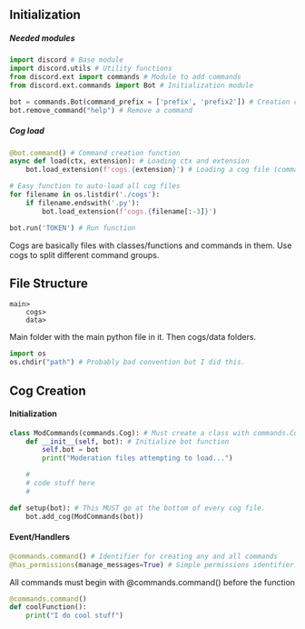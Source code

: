 ## Initialization

##### Needed modules
```python
import discord # Base module
import discord.utils # Utility functions
from discord.ext import commands # Module to add commands
from discord.ext.commands import Bot # Initialization module
```

```python
bot = commands.Bot(command_prefix = ['prefix', 'prefix2']) # Creation command
bot.remove_command("help") # Remove a command
```

##### Cog load
```python
@bot.command() # Command creation function
async def load(ctx, extension): # Loading ctx and extension
    bot.load_extension(f'cogs.{extension}') # Loading a cog file (commands)

# Easy function to auto-load all cog files
for filename in os.listdir('./cogs'):
    if filename.endswith('.py'):
        bot.load_extension(f'cogs.{filename[:-3]}')

bot.run('TOKEN') # Run function
```
Cogs are basically files with classes/functions and commands in them. Use cogs to split different command groups.


## File Structure

```
main>
    cogs>
    data>
```
Main folder with the main python file in it. Then cogs/data folders.

```python
import os
os.chdir("path") # Probably bad convention but I did this.
```


## Cog Creation

#### Initialization

```python
class ModCommands(commands.Cog): # Must create a class with commands.Cog
    def __init__(self, bot): # Initialize bot function
        self.bot = bot
        print("Moderation files attempting to load...")

    #
    # code stuff here
    #

def setup(bot): # This MUST go at the bottom of every cog file.
    bot.add_cog(ModCommands(bot))
```

#### Event/Handlers

```python
@commands.command() # Identifier for creating any and all commands
@has_permissions(manage_messages=True) # Simple permissions identifier
```
All commands must begin with @commands.command() before the function
```python
@commands.command()
def coolFunction():
    print("I do cool stuff")
```




